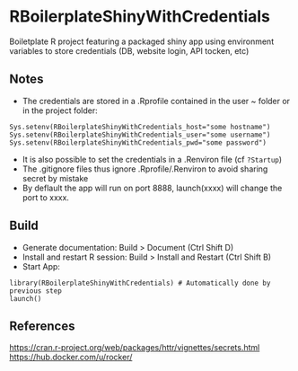 # RBoilerplateShinyWithCredentials
Boiletplate  R project featuring a packaged shiny app using environment variables
to store credentials (DB, website login, API tocken, etc)

## Notes
- The credentials are stored in a .Rprofile contained in the user ~ folder or in 
the project folder:
```
Sys.setenv(RBoilerplateShinyWithCredentials_host="some hostname")
Sys.setenv(RBoilerplateShinyWithCredentials_user="some username")
Sys.setenv(RBoilerplateShinyWithCredentials_pwd="some password")
```
- It is also possible to set the credentials in a .Renviron file (cf `?Startup`)
- The .gitignore files thus ignore .Rprofile/.Renviron to avoid sharing secret by mistake
- By deflault the app will run on port 8888, launch(xxxx) will change the port to xxxx.

## Build

- Generate documentation: Build > Document (Ctrl Shift D)
- Install and restart R session: Build > Install and Restart (Ctrl Shift B)
- Start App:
```
library(RBoilerplateShinyWithCredentials) # Automatically done by previous step
launch()
```

## References
https://cran.r-project.org/web/packages/httr/vignettes/secrets.html
https://hub.docker.com/u/rocker/
